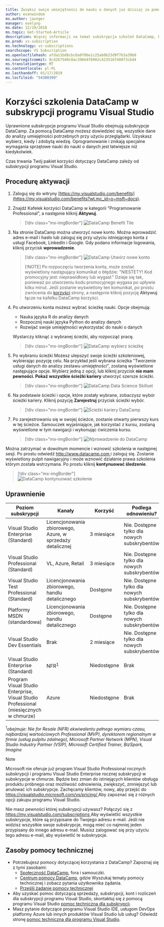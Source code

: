 ```yaml
---
title: Zwiększ swoje umiejętności do nauki o danych już dzisiaj za pomocą korzyści DataCamp w wybranych subskrypcjach programu Visual Studio. | Microsoft Docs
author: evanwindom
ms.author: jaunger
manager: evelynp
ms.date: 12/19/2018
ms.topic: Get-Started-Article
description: Więcej informacji na temat subskrypcja szkoleń DataCamp, które są dołączone do wybranej subskrypcji programu Visual Studio.
ms.prod: vs-subscription
ms.technology: vs-subscriptions
searchscope: VS Subscription
ms.openlocfilehash: afda11bd8cbc0a8f0be1c25ab0b23d9f7b3a39b8
ms.sourcegitcommit: 8c4267540c0ac39664f6902c423516f408f3cbd4
ms.translationtype: MT
ms.contentlocale: pl-PL
ms.lasthandoff: 01/17/2019
ms.locfileid: "54380399"
---
```

# <a name="the-datacamp-training-benefit-in-visual-studio-subscriptions"></a>Korzyści szkolenia DataCamp w subskrypcji programu Visual Studio

Uprawnione subskrypcje programu Visual Studio obejmują subskrypcje DataCamp.  Za pomocą DataCamp możesz dowiedzieć się, wszystkie dane do analizy umiejętności potrzebnych przy użyciu przeglądarki. Uzyskasz wybierz, kiedy i zdobytą wiedzę. Oprogramowanie i znikają specjalne wymagania sprzętowe nauki do nauki o danych jest łatwiejsze niż kiedykolwiek.

Czas trwania Twój pakiet korzyści dotyczący DataCamp zależy od subskrypcji programu Visual Studio.

## <a name="activation-steps"></a>Procedurę aktywacji

1. Zaloguj się do witryny [https://my.visualstudio.com/benefits](https://my.visualstudio.com/benefits?wt.mc_id=o~msft~docs).

2. Znajdź Kafelek korzyści DataCamp w kategorii "Programowanie Professional", a następnie kliknij **Aktywuj**.
   > [!div class="mx-imgBorder"]
   > ![DataCamp Benefit Tile](_img/vs-datacamp/vs-datacamp-tile-2.png)

3. Na stronie DataCamp można utworzyć nowe konto.  Można wprowadzić adres e-mail i hasło lub zaloguj się przy użyciu istniejącego konta z usługi Facebook, LinkedIn i Google.  Gdy podano informacje logowania, kliknij przycisk **wprowadzenie**.
   > [!div class="mx-imgBorder"]
   > ![DataCamp Utwórz nowe konto](_img/vs-datacamp/vs-datacamp-create-account.png)
   > 
   > [!NOTE]
   > Po rozpoczęciu tworzenia konta, może zostać wyświetlony następujący komunikat o błędzie: "NIESTETY!  Kod promocyjny jest: nieprawidłowy lub wygasł."  Dzieje się tak, ponieważ po utworzeniu kodu promocyjnego wygasa po upływie kilku minut.  Jeśli zostanie wyświetlony ten komunikat, po prostu zwrócenia do [korzyści](https://my.visualstudio.com/benefits) strony, a następnie kliknij pozycję **Aktywuj** łącze na kafelku DataCamp korzyści.

4. Po utworzeniu konta możesz wybrać ścieżkę nauki.  Opcje obejmują:
    - Nauka języka R do analizy danych
    - Rozpocznij nauki języka Python do analizy danych
    - Rozwijać swoje umiejętności wykorzystać do nauki o danych

   Wystarczy kliknąć z wybranej ścieżki, aby rozpocząć pracę.
   > [!div class="mx-imgBorder"]
   > ![DataCamp wybierz ścieżkę](_img/vs-datacamp/vs-datacamp-choose-path.png)

5. Po wybraniu ścieżki Możesz ulepszyć swoje ścieżki szkoleniowej, wybierając pozycję celu.  Na przykład jeśli wybrana ścieżka "Tworzenie usługi danych do analizy zestawu umiejętności", zostaną wyświetlone następujące opcje. Wybierz jedną z opcji, lub kliknij przycisk **nie mam pewności.  Pokaż wszystkie ścieżki kariery** utworzyć szersze ścieżki.
   > [!div class="mx-imgBorder"]
   > ![DataCamp Data Science Skillset](_img/vs-datacamp/vs-datacamp-datascience.png)


6. Na podstawie ścieżki i opcje, które zostały wybrane, zobaczysz wybór ścieżki kariery.  Kliknij pozycję **Zarejestruj** przycisk ścieżki wybór.
   > [!div class="mx-imgBorder"]
   > ![Ścieżki kariery DataCamp](_img/vs-datacamp/vs-datacamp-all-tracks.png)

7. Po zarejestrowaniu się w swojej ścieżce, zostanie otwarty pierwszy kurs w tej ścieżce.  Samouczek wyjaśniające, jak korzystać z kursu, zostaną wyświetlone w tym nawigacji i wykonując ćwiczenia kursu.

   > [!div class="mx-imgBorder"]
   > ![Wprowadzenie do DataCamp](_img/vs-datacamp/vs-datacamp-getting-started.png)

Można zatrzymać w dowolnym momencie i wznowić szkolenia w następnej sesji.  Po prostu odwiedź [ http://www.datacamp.com ](http://www.datacamp.com)i zaloguj się.  Zostanie wyświetlony pulpit nawigacyjny i może wznowić działanie prawa szkolenia którym została wstrzymana. Po prostu kliknij **kontynuować śledzenie**.

> [!div class="mx-imgBorder"]   
> ![DataCamp kontynuować szkolenie](_img/vs-datacamp/vs-datacamp-continue-training.png)

## <a name="eligibility"></a>Uprawnienie

| Poziom subskrypcji                                                 |     Kanały                                            | Korzyść                                                          | Podlega odnowieniu?    |
|--------------------------------------------------------------------|---------------------------------------------------------|------------------------------------------------------------------|---------------|
| Visual Studio Enterprise (Standard)   | Licencjonowania zbiorowego, Azure, w sprzedaży detalicznej | 3 miesiące       |  Nie.  Dostępne tylko dla nowych subskrybentów          |
| Visual Studio Professional (Standard) | VL, Azure, Retail                                       | 3 miesiące                                                            |  Nie.  Dostępne tylko dla nowych subskrybentów           |
| Visual Studio Test Professional (Standard)                         | Licencjonowania zbiorowego, handlu detalicznego                                              | Dostępne                                             |  Nie.  Dostępne tylko dla nowych subskrybentów           |
| Platformy MSDN (standardowa)                                          | Licencjonowania zbiorowego, handlu detalicznego                                              | Dostępne                                              |  Nie.  Dostępne tylko dla nowych subskrybentów           |
| Visual Studio Dev Essentials | Brak  | 2 miesiące | Nie. Dostępne tylko dla nowych subskrybentów |
| Visual Studio Enterprise (Standard)  | NFR<sup>1</sup> |Niedostępne  | Brak |
| Program Visual Studio Enterprise, Visual Studio Professional (miesięcznych w chmurze) | Azure | Niedostępne | Brak |



<sup>1</sup>*obejmuje:  Nie for Resale (NFR) ekwiwalentu pełnego wymiaru czasu, najbardziej wartościowych Professional (MVP), dyrektorem regionalnym w firmie (usług pulpitu zdalnego), Microsoft Partner Network (MPN), Visual Studio Industry Partner (VSIP), Microsoft Certified Trainer, BizSpark, Imagine*


> [!NOTE]
> Microsoft nie oferuje już program Visual Studio Professional rocznych subskrypcji i programu Visual Studio Enterprise rocznej subskrypcji w subskrypcje w chmurze. Będzie bez zmian do istniejących klientów obsługa produktu próbnego oraz możliwość odnowienia, zwiększyć, zmniejszyć lub anulować ich subskrypcje. Zachęcamy klientów, nowy, aby przejść do [ https://visualstudio.microsoft.com/vs/pricing/ ](https://visualstudio.microsoft.com/vs/pricing/) Aby zapoznać się z różnych opcji zakupu programu Visual Studio.


Nie masz pewności której subskrypcji używasz?  Połączyć się z [ https://my.visualstudio.com/subscriptions ](https://my.visualstudio.com/subscriptions?wt.mc_id=o~msft~docs) Aby wyświetlić wszystkie subskrypcje, które są przypisane do Twojego adresu e-mail. Jeśli nie widzisz wszystkie swoje subskrypcje, mogą mieć co najmniej jeden przypisany do innego adresu e-mail.  Musisz zalogować się przy użyciu tego adresu e-mail, aby wyświetlić te subskrypcje.


## <a name="support-resources"></a>Zasoby pomocy technicznej
-  Potrzebujesz pomocy dotyczącej korzystania z DataCamp?  Zapoznaj się z tymi zasobami:
    - [Społeczność DataCamp](https://www.datacamp.com/community/tutorials), fora i samouczki.
    - [Centrum pomocy DataCamp](https://support.datacamp.com/hc), gdzie Wyszukaj tematy pomocy technicznej i zobacz pytania użytkownika żądania.
    - [Prześlij żądanie pomocy technicznej](https://support.datacamp.com/hc/requests/new)
-  Aby uzyskać pomoc dotyczącą sprzedaży, subskrypcji, kont i rozliczeń dla subskrypcji programu Visual Studio, skontaktuj się z pomocą programu Visual Studio [pomoc techniczna dla subskrypcji](https://visualstudio.microsoft.com/subscriptions/support/).
-  Masz pytanie dotyczące programu Visual Studio IDE, usługom DevOps platformy Azure lub innych produktów Visual Studio lub usług?  Odwiedź stronę [pomoc techniczna dla programu Visual Studio](https://visualstudio.microsoft.com/support/).
